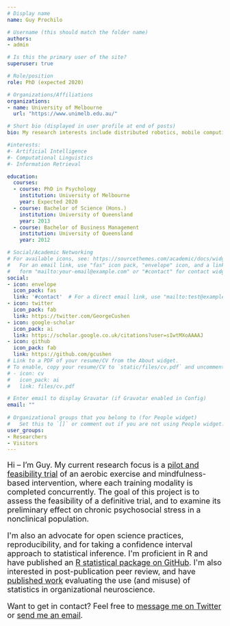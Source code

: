 ```yaml
---
# Display name
name: Guy Prochilo

# Username (this should match the folder name)
authors:
- admin

# Is this the primary user of the site?
superuser: true

# Role/position
role: PhD (expected 2020)

# Organizations/Affiliations
organizations:
- name: University of Melbourne
  url: "https://www.unimelb.edu.au/"

# Short bio (displayed in user profile at end of posts)
bio: My research interests include distributed robotics, mobile computing and programmable matter. 

#interests:
#- Artificial Intelligence
#- Computational Linguistics
#- Information Retrieval

education:
  courses:
  - course: PhD in Psychology
    institution: University of Melbourne
    year: Expected 2020
  - course: Bachelor of Science (Hons.)
    institution: University of Queensland
    year: 2013
  - course: Bachelor of Business Management
    institution: University of Queensland
    year: 2012

# Social/Academic Networking
# For available icons, see: https://sourcethemes.com/academic/docs/widgets/#icons
#   For an email link, use "fas" icon pack, "envelope" icon, and a link in the
#   form "mailto:your-email@example.com" or "#contact" for contact widget.
social:
- icon: envelope
  icon_pack: fas
  link: '#contact'  # For a direct email link, use "mailto:test@example.org".
- icon: twitter
  icon_pack: fab
  link: https://twitter.com/GeorgeCushen
- icon: google-scholar
  icon_pack: ai
  link: https://scholar.google.co.uk/citations?user=sIwtMXoAAAAJ
- icon: github
  icon_pack: fab
  link: https://github.com/gcushen
# Link to a PDF of your resume/CV from the About widget.
# To enable, copy your resume/CV to `static/files/cv.pdf` and uncomment the lines below.  
# - icon: cv
#   icon_pack: ai
#   link: files/cv.pdf

# Enter email to display Gravatar (if Gravatar enabled in Config)
email: ""
  
# Organizational groups that you belong to (for People widget)
#   Set this to `[]` or comment out if you are not using People widget.  
user_groups:
- Researchers
- Visitors
---
```


<p style="font-size:18px;"> Hi – I’m Guy. My current research focus is a <a href="https://psyarxiv.com/8w45k" target="_blank">pilot and feasibility trial</a> of an aerobic exercise and mindfulness-based intervention, where each training modality is completed concurrently. The goal of this project is to assess the feasibility of a definitive trial, and to examine its preliminary effect on chronic psychosocial stress in a nonclinical population.</p>  

<p style="font-size:18px;"> I'm also an advocate for open science practices, reproducibility, and for taking a confidence interval approach to statistical inference. I'm proficient in R and have published an <a href="https://github.com/gprochilo/aha" target="_blank">R statistical package on GitHub</a>. I'm also interested in post-publication peer review, and have <a href="https://psyarxiv.com/hv3rm" target="_blank">published work</a> evaluating the use (and misuse) of statistics in organizational neuroscience.</p> 

<p style="font-size:18px;"> Want to get in contact? Feel free to <a href="https://twitter.com/messages/compose?recipient_id=1119310284" target="_blank">message me on Twitter</a> or <a href="mailto:guy.prochilo@gmail.com">send me an email</a>.</p>

